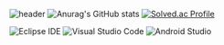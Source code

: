 ![header](https://capsule-render.vercel.app/api?type=slice&color=A9BCF5&height=300&section=header&text=TROOPY's%20GitHub&fontSize=90&animation=blink)
![Anurag's GitHub stats](https://github-readme-stats.vercel.app/api?username=kdh042801&show_icons=true&theme=cobalt)
[![Solved.ac Profile](http://mazassumnida.wtf/api/v2/generate_badge?boj=kdh04280)](https://solved.ac/kdh04280/)


![Eclipse IDE](https://img.shields.io/badge/Eclipse%20IDE-2C2255.svg?&style=for-the-badge&logo=Eclipse%20IDE&logoColor=black)
![Visual Studio Code](https://img.shields.io/badge/Visual%20Studio%20Code-007ACC.svg?&style=for-the-badge&logo=Visual%20Studio%20Code&logoColor=black)
![Android Studio](https://img.shields.io/badge/Android%20Studio-3DDC84.svg?&style=for-the-badge&logo=Android%20Studio&logoColor=black)
<!--
**kdh042801/kdh042801** is a ✨ _special_ ✨ repository because its `README.md` (this file) appears on your GitHub profile.

Here are some ideas to get you started:

- 🔭 I’m currently working on ...
- 🌱 I’m currently learning ...
- 👯 I’m looking to collaborate on ...
- 🤔 I’m looking for help with ...
- 💬 Ask me about ...
- 📫 How to reach me: ...
- 😄 Pronouns: ...
- ⚡ Fun fact: ...
-->


